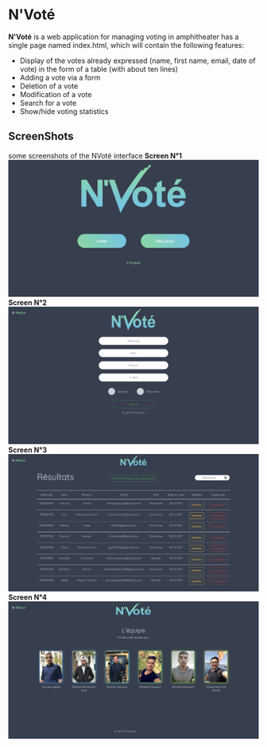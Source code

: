 # N'Voté


**N'Voté** is a web application for managing voting in amphitheater has a single page named index.html, which will contain the following features:

* Display of the votes already expressed (name, first name, email, date of vote) in the form of a table (with about ten lines) 
* Adding a vote via a form 
* Deletion of a vote 
* Modification of a vote 
* Search for a vote 
* Show/hide voting statistics
## ScreenShots
some screenshots of the NVoté interface
**Screen N°1**
![NVote Structure](/Screens/Screen1.png)
**Screen N°2**
![NVote Structure](/Screens/Screen2.png)
**Screen N°3**
![NVote Structure](/Screens/Screen3.png)
**Screen N°4**
![NVote Structure](/Screens/Screen4.png)